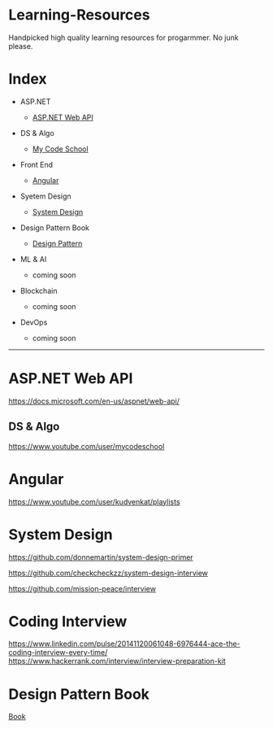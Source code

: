 # Learning-Resources
Handpicked high quality learning resources for progarmmer. No junk please.

# Index

* ASP.NET
  * [ASP.NET Web API](#aspnet-web-api)
 
* DS & Algo
  * [My Code School](#ds--algo)
 
* Front End
  * [Angular](#DS--Algo)

* Syetem Design
  * [System Design](#system-design)
  
* Design Pattern Book
   * [Design Pattern](#design-pattern-book)
  
* ML & AI
    * coming soon

* Blockchain
    * coming soon
    
* DevOps
    * coming soon

************************************

  # ASP.NET Web API
  https://docs.microsoft.com/en-us/aspnet/web-api/
  
  ## DS & Algo
  https://www.youtube.com/user/mycodeschool
  
  
  # Angular
  
  https://www.youtube.com/user/kudvenkat/playlists
  
  # System Design
  
  https://github.com/donnemartin/system-design-primer
  
  https://github.com/checkcheckzz/system-design-interview
  
  https://github.com/mission-peace/interview
  
  # Coding Interview
  
  https://www.linkedin.com/pulse/20141120061048-6976444-ace-the-coding-interview-every-time/
  https://www.hackerrank.com/interview/interview-preparation-kit
  
  # Design Pattern Book
  [Book](https://www.flipkart.com/head-first-design-patterns-brain-friendly-guide/p/itmfc9kncfg2hfqk?pid=9789352132775&lid=LSTBOK9789352132775K6YAWM&marketplace=FLIPKART&srno=s_1_1&otracker=AS_Query_OrganicAutoSuggest_2_17&fm=SEARCH&iid=309dbe7c-b487-418f-93ee-cffceda5be46.9789352132775.SEARCH&ppt=ProductPage&ppn=ProductPage&ssid=.sw0udevdz6a(e%2B16)1549541678804&qH=9e9e2874d4c7aca1)
  
  
